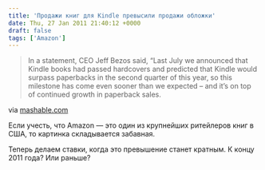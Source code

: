 ```yaml
---
title: 'Продажи книг для Kindle превысили продажи обложки'
date: Thu, 27 Jan 2011 21:40:12 +0000
draft: false
tags: ['Amazon']
---
```


> In a statement, CEO Jeff Bezos said, “Last July we announced that Kindle books had passed hardcovers and predicted that Kindle would surpass paperbacks in the second quarter of this year, so this milestone has come even sooner than we expected – and it’s on top of continued growth in paperback sales.

via [mashable.com](http://mashable.com/2011/01/27/kindle-books-outselling-paperbacks/)

Если учесть, что Amazon — это один из крупнейших ритейлеров книг в США, то картинка складывается забавная.

Теперь делаем ставки, когда это превышение станет кратным. К концу 2011 года? Или раньше?